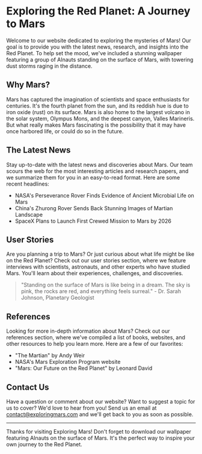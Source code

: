 <!--
Write me content for website with wallpaper which alt text is:

"A group of AInauts standing on the surface of a red planet, with towering dust storms raging in the distance."

The name/title of the page should not be 1:1 copy of the alt text but rather a real content of the website which is using this wallpaper.

- Use markdown format
- Start with the heading
- The content should look like a real website
- Include real sections like references, contact, user stories, etc. use things relevant to the page purpose.
- Feel free to use structure like headings, bullets, numbering, blockquotes, paragraphs, horizontal lines, etc.
- You can use formatting like bold or _italic_
- You can include UTF-8 emojis
- Links should be only #hash anchors (and you can refer to the document itself)
- Do not include images
-->

<!--font:Montserrat-->

# Exploring the Red Planet: A Journey to Mars

Welcome to our website dedicated to exploring the mysteries of Mars! Our goal is to provide you with the latest news, research, and insights into the Red Planet. To help set the mood, we've included a stunning wallpaper featuring a group of AInauts standing on the surface of Mars, with towering dust storms raging in the distance.

## Why Mars?

Mars has captured the imagination of scientists and space enthusiasts for centuries. It's the fourth planet from the sun, and its reddish hue is due to iron oxide (rust) on its surface. Mars is also home to the largest volcano in the solar system, Olympus Mons, and the deepest canyon, Valles Marineris. But what really makes Mars fascinating is the possibility that it may have once harbored life, or could do so in the future.

## The Latest News

Stay up-to-date with the latest news and discoveries about Mars. Our team scours the web for the most interesting articles and research papers, and we summarize them for you in an easy-to-read format. Here are some recent headlines:

-   NASA's Perseverance Rover Finds Evidence of Ancient Microbial Life on Mars
-   China's Zhurong Rover Sends Back Stunning Images of Martian Landscape
-   SpaceX Plans to Launch First Crewed Mission to Mars by 2026

## User Stories

Are you planning a trip to Mars? Or just curious about what life might be like on the Red Planet? Check out our user stories section, where we feature interviews with scientists, astronauts, and other experts who have studied Mars. You'll learn about their experiences, challenges, and discoveries.

> "Standing on the surface of Mars is like being in a dream. The sky is pink, the rocks are red, and everything feels surreal." - Dr. Sarah Johnson, Planetary Geologist

## References

Looking for more in-depth information about Mars? Check out our references section, where we've compiled a list of books, websites, and other resources to help you learn more. Here are a few of our favorites:

-   "The Martian" by Andy Weir
-   NASA's Mars Exploration Program website
-   "Mars: Our Future on the Red Planet" by Leonard David

## Contact Us

Have a question or comment about our website? Want to suggest a topic for us to cover? We'd love to hear from you! Send us an email at [contact@exploringmars.com](mailto:contact@exploringmars.com) and we'll get back to you as soon as possible.

---

Thanks for visiting Exploring Mars! Don't forget to download our wallpaper featuring AInauts on the surface of Mars. It's the perfect way to inspire your own journey to the Red Planet.
